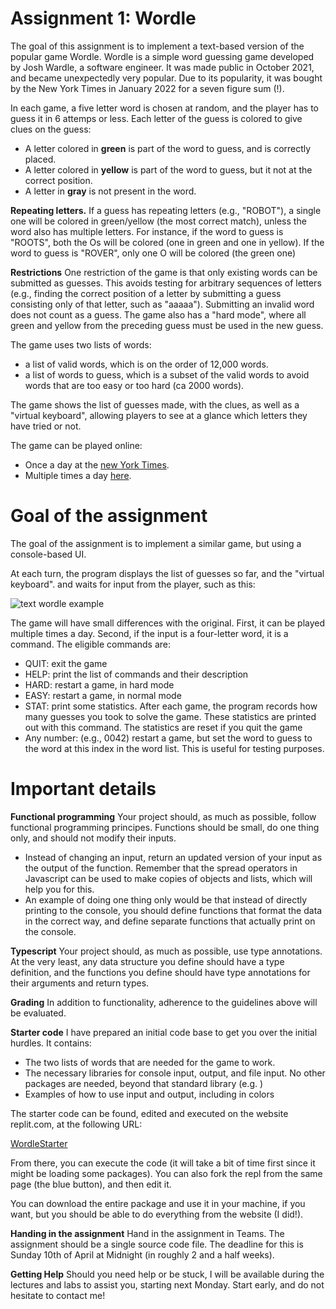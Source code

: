 # Assignment 1: Wordle

The goal of this assignment is to implement a text-based version of the popular game Wordle. Wordle is a simple word guessing game developed by Josh Wardle, a software engineer. It was made public in October 2021, and became unexpectedly very popular. Due to its popularity, it was bought by the New York Times in January 2022 for a seven figure sum (!). 

In each game, a five letter word is chosen at random, and the player has to guess it in 6 attemps or less. Each letter of the guess is colored to give clues on the guess:

- A letter colored in **green** is part of the word to guess, and is correctly placed.
- A letter colored in **yellow** is part of the word to guess, but it not at the correct position. 
- A letter in **gray** is not present in the word.

**Repeating letters.** If a guess has repeating letters (e.g., "ROBOT"), a single one will be colored in green/yellow (the most correct match), unless the word also has multiple letters. For instance, if the word to guess is "ROOTS", both the Os will be colored (one in green and one in yellow). If the word to guess is "ROVER", only one O will be colored (the green one)

**Restrictions** One restriction of the game is that only existing words can be submitted as guesses. This avoids testing for arbitrary sequences of letters (e.g., finding the correct position of a letter by submitting a guess consisting only of that letter, such as "aaaaa"). Submitting an invalid word does not count as a guess. The game also has a "hard mode", where all green and yellow from the preceding guess must be used in the new guess. 

The game uses two lists of words:
- a list of valid words, which is on the order of 12,000 words.
- a list of words to guess, which is a subset of the valid words to avoid words that are too easy or too hard (ca 2000 words).

The game shows the list of guesses made, with the clues, as well as a "virtual keyboard", allowing players to see at a glance which letters they have tried or not.

The game can be played online:
- Once a day at the [new York Times](https://www.nytimes.com/games/wordle/index.html).
- Multiple times a day [here](https://www.wordleunlimited.com). 

# Goal of the assignment

The goal of the assignment is to implement a similar game, but using a console-based UI. 

At each turn, the program displays the list of guesses so far, and the "virtual keyboard". and waits for input from the player, such as this:

![text wordle example](wordle2.jpg)

The game will have small differences with the original. First, it can be played multiple times a day. Second, if the input is a four-letter word, it is a command. The eligible commands are:

- QUIT: exit the game
- HELP: print the list of commands and their description
- HARD: restart a game, in hard mode
- EASY: restart a game, in normal mode
- STAT: print some statistics. After each game, the program records how many guesses you took to solve the game. These statistics are printed out with this command. The statistics are reset if you quit the game
- Any number: (e.g., 0042) restart a game, but set the word to guess to the word at this index in the word list. This is useful for testing purposes. 

# Important details

**Functional programming** Your project should, as much as possible, follow functional programming principes. Functions should be small, do one thing only, and should not modify their inputs. 
- Instead of changing an input, return an updated version of your input as the output of the function.  Remember that the spread operators in Javascript can be used to make copies of objects and lists, which will help you for this.
- An example of doing one thing only would be that instead of directly printing to the console, you should define functions that format the data in the correct way, and define separate functions that actually print on the console. 

**Typescript** Your project should, as much as possible, use type annotations. At the very least, any data structure you define should have a type definition, and the functions you define should have type annotations for their arguments and return types.

**Grading** In addition to functionality, adherence to the guidelines above will be evaluated.

**Starter code** I have prepared an initial code base to get you over the initial hurdles. It contains:
- The two lists of words that are needed for the game to work.
- The necessary libraries for console input, output, and file input. No other packages are needed, beyond that standard library (e.g. )
- Examples of how to use input and output, including in colors

The starter code can be found, edited and executed on the website replit.com, at the following URL:

[WordleStarter](https://replit.com/@RomainRobbes/WordleStarter)

From there, you can execute the code (it will take a bit of time first since it might be loading some packages). You can also fork the repl from the same page (the blue button), and then edit it.

You can download the entire package and use it in your machine, if you want, but you should be able to do everything from the website (I did!). 

**Handing in the assignment** Hand in the assignment in Teams. The assignment should be a single source code file. The deadline for this is Sunday 10th of April at Midnight (in roughly 2 and a half weeks).

**Getting Help** Should you need help or be stuck, I will be available during the lectures and labs to assist you, starting next Monday. Start early, and do not hesitate to contact me!
